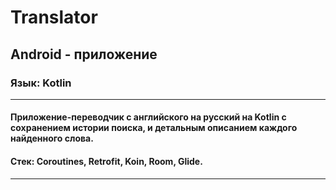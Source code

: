 # Translator
## Android - приложение
### Язык: Kotlin
---
#### Приложение-переводчик с английского на русский на Kotlin с сохранением истории поиска, и детальным описанием каждого найденного слова.
#### Стек: Coroutines, Retrofit, Koin, Room, Glide.
---
